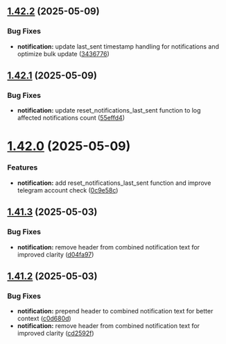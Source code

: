 ## [1.42.2](https://github.com/ghorbani-mohammad/Crypto-Assets-Monitoring/compare/v1.42.1...v1.42.2) (2025-05-09)


### Bug Fixes

* **notification:** update last_sent timestamp handling for notifications and optimize bulk update ([3436776](https://github.com/ghorbani-mohammad/Crypto-Assets-Monitoring/commit/343677652fba4aaef919bb397837f12cb8ff9c34))



## [1.42.1](https://github.com/ghorbani-mohammad/Crypto-Assets-Monitoring/compare/v1.42.0...v1.42.1) (2025-05-09)


### Bug Fixes

* **notification:** update reset_notifications_last_sent function to log affected notifications count ([55effd4](https://github.com/ghorbani-mohammad/Crypto-Assets-Monitoring/commit/55effd4495e24d54b64472d8ec3b050be2fa893e))



# [1.42.0](https://github.com/ghorbani-mohammad/Crypto-Assets-Monitoring/compare/v1.41.3...v1.42.0) (2025-05-09)


### Features

* **notification:** add reset_notifications_last_sent function and improve telegram account check ([0c9e58c](https://github.com/ghorbani-mohammad/Crypto-Assets-Monitoring/commit/0c9e58caa1355656fffaf12b46f491cc479b0011))



## [1.41.3](https://github.com/ghorbani-mohammad/Crypto-Assets-Monitoring/compare/v1.41.2...v1.41.3) (2025-05-03)


### Bug Fixes

* **notification:** remove header from combined notification text for improved clarity ([d04fa97](https://github.com/ghorbani-mohammad/Crypto-Assets-Monitoring/commit/d04fa97ea366fe50d121ccd591d26ecbb4672ddb))



## [1.41.2](https://github.com/ghorbani-mohammad/Crypto-Assets-Monitoring/compare/v1.41.1...v1.41.2) (2025-05-03)


### Bug Fixes

* **notification:** prepend header to combined notification text for better context ([c0d680d](https://github.com/ghorbani-mohammad/Crypto-Assets-Monitoring/commit/c0d680daa8e70593eaaa7a42c4c2cd3d5b7ab8e8))
* **notification:** remove header from combined notification text for improved clarity ([cd2592f](https://github.com/ghorbani-mohammad/Crypto-Assets-Monitoring/commit/cd2592f46750d114648f9b867c838cc49049c3b4))



